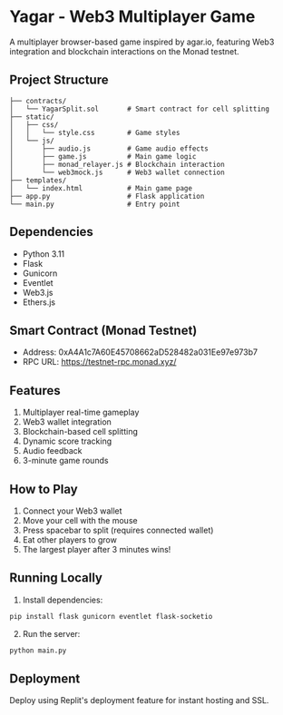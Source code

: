 # Yagar - Web3 Multiplayer Game

A multiplayer browser-based game inspired by agar.io, featuring Web3 integration and blockchain interactions on the Monad testnet.

## Project Structure
```
├── contracts/
│   └── YagarSplit.sol       # Smart contract for cell splitting
├── static/
│   ├── css/
│   │   └── style.css        # Game styles
│   └── js/
│       ├── audio.js         # Game audio effects
│       ├── game.js          # Main game logic
│       ├── monad_relayer.js # Blockchain interaction
│       └── web3mock.js      # Web3 wallet connection
├── templates/
│   └── index.html           # Main game page
├── app.py                   # Flask application
└── main.py                  # Entry point
```

## Dependencies
- Python 3.11
- Flask
- Gunicorn
- Eventlet
- Web3.js
- Ethers.js

## Smart Contract (Monad Testnet)
- Address: 0xA4A1c7A60E45708662aD528482a031Ee97e973b7
- RPC URL: https://testnet-rpc.monad.xyz/

## Features
1. Multiplayer real-time gameplay
2. Web3 wallet integration
3. Blockchain-based cell splitting
4. Dynamic score tracking
5. Audio feedback
6. 3-minute game rounds

## How to Play
1. Connect your Web3 wallet
2. Move your cell with the mouse
3. Press spacebar to split (requires connected wallet)
4. Eat other players to grow
5. The largest player after 3 minutes wins!

## Running Locally
1. Install dependencies:
```bash
pip install flask gunicorn eventlet flask-socketio
```

2. Run the server:
```bash
python main.py
```

## Deployment
Deploy using Replit's deployment feature for instant hosting and SSL.